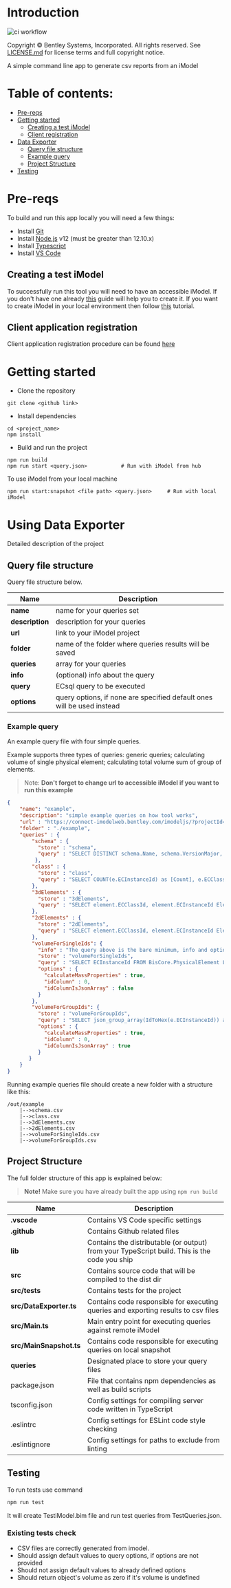 # Introduction
![ci workflow](https://github.com/imodeljs/imodel-reporter/actions/workflows/ci.yaml/badge.svg)

Copyright © Bentley Systems, Incorporated. All rights reserved. See [LICENSE.md](./LICENSE.md) for license terms and full copyright notice.

A simple command line app to generate csv reports from an iModel
# Table of contents: 

- [Pre-reqs](#pre-reqs)
- [Getting started](#getting-started)
    - [Creating a test iModel](#creating-test-imodel)
    - [Client registration](#client-registration)
- [Data Exporter](#data-exporter)
    - [Query file structure](#query-file-structure)
    - [Example query](#example-query)
    - [Project Structure](#project-structure)
- [Testing](#testing)

# Pre-reqs
To build and run this app locally you will need a few things:
- Install [Git](https://git-scm.com/)
- Install [Node.js](https://nodejs.org/en/) v12 (must be greater than 12.10.x)
- Install [Typescript](https://www.typescriptlang.org/download)
- Install [VS Code](https://code.visualstudio.com/)

## Creating a test iModel
To successfully run this tool you will need to have an accessible iModel. If you don't have one already [this](https://www.itwinjs.org/learning/tutorials/create-test-imodel-sample/)  guide will help you to create it.
If you want to create iModel in your local environment then follow  [this](https://www.itwinjs.org/learning/tutorials/create-test-imodel-offline/) tutorial.

## Client application registration
Client application registration procedure can be found [here](https://www.itwinjs.org/learning/tutorials/registering-applications/)

# Getting started
- Clone the repository
```
git clone <github link>
```
- Install dependencies
```
cd <project_name>
npm install
```
- Build and run the project
```
npm run build
npm run start <query.json>           # Run with iModel from hub
```
To use iModel from your local machine
```
npm run start:snapshot <file path> <query.json>     # Run with local iModel
```

# Using Data Exporter
Detailed description of the project

## Query file structure

Query file structure below.

| Name | Description |
| ------------------------ | ---------------------------------------------------------------------------
| **name**           | name for your queries set                                                        |
| **description**    | description for your queries        				     	                        |
| **url**            | link to your iModel project  							                        |
| **folder**         | name of the folder where queries results will be saved                           |
| **queries**        | array for your queries						                                    |
| **info**           | (optional) info about the query                                                  |
| **query**          | ECsql query to be executed        						                        |
| **options**        | query options, if none are specified default ones will be used instead           |

### Example query

An example query file with four simple queries.

Example supports three types of queries: generic queries; calculating volume of single physical element; calculating total volume sum of group of elements. 
> Note: **Don't forget to change url to accessible iModel if you want to run this example**

```json
{    
    "name": "example",
    "description": "simple example queries on how tool works",
    "url" : "https://connect-imodelweb.bentley.com/imodeljs/?projectId=<put your project id here>&iModelId=<put your model id here>&ChangeSetId=<put your changeset id here>",
    "folder" : "./example",
    "queries" : {
        "schema" : {
          "store" : "schema",
          "query" : "SELECT DISTINCT schema.Name, schema.VersionMajor, schema.VersionWrite, schema.VersionMinor, schema.DisplayLabel, schema.Description FROM ECDbMeta.ECSchemaDef schema JOIN ECDbMeta.ECClassDef class ON class.Schema.Id = schema.ECInstanceId WHERE class.ECInstanceId in (SELECT DISTINCT(ECClassId) FROM Bis.Element)"
         },
        "class" : {
          "store" : "class",
          "query" : "SELECT COUNT(e.ECInstanceId) as [Count], e.ECClassId, class.DisplayLabel, class.Description FROM Bis.Element e JOIN ECDbMeta.ECClassDef class ON class.ECInstanceId = e.ECClassId GROUP BY e.ECClassId ORDER BY ec_classname(e.ECClassId)"                        
        },
        "3dElements" : {
          "store" : "3dElements",
          "query" : "SELECT element.ECClassId, element.ECInstanceId ElementId, element.UserLabel, element.CodeValue FROM bis.GeometricElement3d element"
        },
        "2dElements" : {
          "store" : "2dElements",
          "query" : "SELECT element.ECClassId, element.ECInstanceId ElementId, element.UserLabel, element.CodeValue FROM bis.GeometricElement2d element"          
        },
        "volumeForSingleIds": {
          "info" : "The query above is the bare minimum, info and options may be null calculateMassProperties defaults to false, idColumn defaults to 0 and idColumnIsJsonArray defaults to false.  idColumn gives the position of the column which holds the ids to use when calculating the mass props.",
          "store" : "volumeForSingleIds",
          "query" : "SELECT ECInstanceId FROM BisCore.PhysicalElement LIMIT 100",
          "options" : {
            "calculateMassProperties" : true,
            "idColumn" : 0,
            "idColumnIsJsonArray" : false
          }
        },
        "volumeForGroupIds": {
          "store" : "volumeForGroupIds",
          "query" : "SELECT json_group_array(IdToHex(e.ECInstanceId)) as id_list, c.codevalue FROM bis.physicalElement e JOIN bis.Category c ON e.Category.Id = c.ECInstanceId GROUP BY e.Category.Id",
          "options" : {
            "calculateMassProperties" : true,
            "idColumn" : 0,
            "idColumnIsJsonArray" : true
          }
       }           
    }
}
```

Running example queries file should create a new folder with a structure like this:

```
/out/example
    |-->schema.csv
    |-->class.csv
    |-->3dElements.csv
    |-->2dElements.csv
    |-->volumeForSingleIds.csv
    |-->volumeForGroupIds.csv
```

## Project Structure

The full folder structure of this app is explained below:

> **Note!** Make sure you have already built the app using `npm run build`

| Name | Description |
| ------------------------ | ---------------------------------------------------------------------------------------------| 
| **.vscode**              | Contains VS Code specific settings                                                           |
| **.github**              | Contains Github related files                                                                |
| **lib**                  | Contains the distributable (or output) from your TypeScript build. This is the code you ship |
| **src**                  | Contains source code that will be compiled to the dist dir                                   |
| **src/tests**            | Contains tests for the project                                                               |
| **src/DataExporter.ts**  | Contains code responsible for executing queries and exporting results to csv files           |
| **src/Main.ts**          | Main entry point for executing queries against remote iModel                                 |
| **src/MainSnapshot.ts**  | Contains code responsible for executing queries on local snapshot                            |
| **queries**              | Designated place to store your query files                                                   |
| package.json             | File that contains npm dependencies as well as build scripts                                 |
| tsconfig.json            | Config settings for compiling server code written in TypeScript                              |
| .eslintrc                | Config settings for ESLint code style checking                                               |
| .eslintignore            | Config settings for paths to exclude from linting                                            |

## Testing

To run tests use command

```bash
npm run test
```

It will create TestiModel.bim file and run test queries from TestQueries.json.

### Existing tests check

- CSV files are correctly generated from imodel.
- Should assign default values to query options, if options are not provided
- Should not assign default values to already defined options
- Should return object's volume as zero if it's volume is undefined